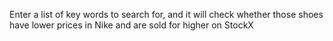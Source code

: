 Enter a list of key words to search for, and it will check whether those shoes have lower prices in Nike and are sold for higher on StockX
